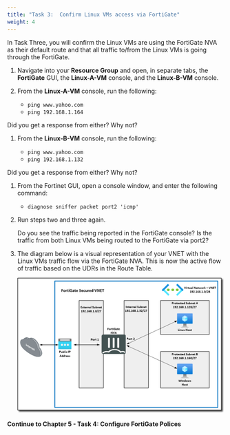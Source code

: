 ```yaml
---
title: "Task 3:  Confirm Linux VMs access via FortiGate"
weight: 4
---
```


In Task Three, you will confirm the Linux VMs are using the FortiGate NVA as their default route and that all traffic to/from the Linux VMs is going through the FortiGate.

1. Navigate into your **Resource Group** and open, in separate tabs, the **FortiGate** GUI, the **Linux-A-VM** console, and the **Linux-B-VM** console.  

1. From the **Linux-A-VM** console, run the following:

    - `ping www.yahoo.com`
    - `ping 192.168.1.164`

Did you get a response from either?  Why not?

1. From the **Linux-B-VM** console, run the following:

    - `ping www.yahoo.com`
    - `ping 192.168.1.132`

Did you get a response from either?  Why not?

1. From the Fortinet GUI, open a console window, and enter the following command:

    - `diagnose sniffer packet port2 'icmp'`

1. Run steps two and three again.

    Do you see the traffic being reported in the FortiGate console?
    Is the traffic from both Linux VMs being routed to the FortiGate via port2?

1. The diagram below is a visual representation of your VNET with the Linux VMs traffic flow via the FortiGate NVA.  This is now the active flow of traffic based on the UDRs in the Route Table.

    ![4-3-Azure-access-fgt-1](../Images/4-3-Azure-access-fgt-1.PNG)

**Continue to Chapter 5 - Task 4: Configure FortiGate Polices**
